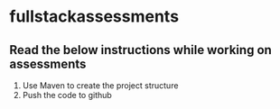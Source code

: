 # fullstackassessments

## Read the below instructions while working on assessments
  1. Use Maven to create the project structure
  2. Push the code to github